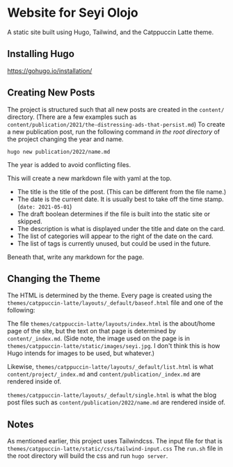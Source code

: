 # Website for Seyi Olojo

A static site built using Hugo, Tailwind, and the Catppuccin Latte theme.

## Installing Hugo

https://gohugo.io/installation/

## Creating New Posts

The project is structured such that all new posts are created in the `content/` directory.
(There are a few examples such as `content/publication/2021/the-distressing-ads-that-persist.md`)
To create a new publication post, run the following command *in the root directory* of the project
changing the year and name.

`hugo new publication/2022/name.md`

The year is added to avoid conflicting files.

This will create a new markdown file with yaml at the top. 

* The title is the title of the post. (This can be different from the file name.)
* The date is the current date. It is usually best to take off the time stamp. (`date: 2021-05-01`)
* The draft boolean determines if the file is built into the static site or skipped.
* The description is what is displayed under the title and date on the card.
* The list of categories will appear to the right of the date on the card.
* The list of tags is currently unused, but could be used in the future.

Beneath that, write any markdown for the page.

## Changing the Theme

The HTML is determined by the theme. 
Every page is created using the `themes/catppuccin-latte/layouts/_default/baseof.html` file and one of the following:

The file `themes/catppuccin-latte/layouts/index.html` is the 
about/home page of the site, but the text on that page is determined by `content/_index.md`.
(Side note, the image used on the page is in `themes/catppuccin-latte/static/images/seyi.jpg`. I don't think this
is how Hugo intends for images to be used, but whatever.)

Likewise, `themes/catppuccin-latte/layouts/_default/list.html` is what `content/project/_index.md`
and `content/publication/_index.md` are rendered inside of.

`themes/catppuccin-latte/layouts/_default/single.html` is what the blog post files such as `content/publication/2022/name.md`
are rendered inside of.

## Notes

As mentioned earlier, this project uses Tailwindcss. The input file for that is `themes/catppuccin-latte/static/css/tailwind-input.css`
The `run.sh` file in the root directory will build the css and run `hugo server`.

